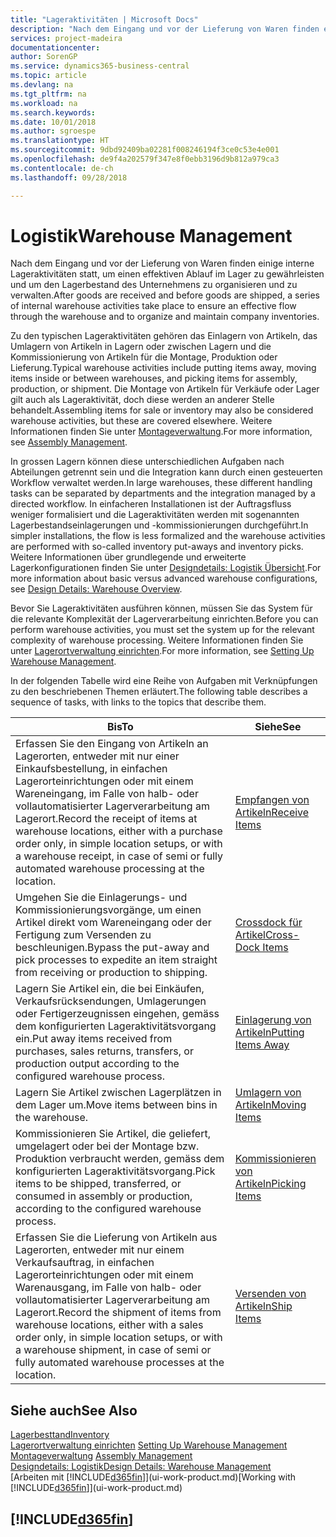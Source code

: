 ```yaml
---
title: "Lageraktivitäten | Microsoft Docs"
description: "Nach dem Eingang und vor der Lieferung von Waren finden einige interne Lageraktivitäten statt, um einen effektiven Ablauf im Lager zu gewährleisten und um den Lagerbestand des Unternehmens zu organisieren und zu verwalten."
services: project-madeira
documentationcenter: 
author: SorenGP
ms.service: dynamics365-business-central
ms.topic: article
ms.devlang: na
ms.tgt_pltfrm: na
ms.workload: na
ms.search.keywords: 
ms.date: 10/01/2018
ms.author: sgroespe
ms.translationtype: HT
ms.sourcegitcommit: 9dbd92409ba02281f008246194f3ce0c53e4e001
ms.openlocfilehash: de9f4a202579f347e8f0ebb3196d9b812a979ca3
ms.contentlocale: de-ch
ms.lasthandoff: 09/28/2018

---
```

# <a name="warehouse-management"></a><span data-ttu-id="6f8eb-103">Logistik</span><span class="sxs-lookup"><span data-stu-id="6f8eb-103">Warehouse Management</span></span>
<span data-ttu-id="6f8eb-104">Nach dem Eingang und vor der Lieferung von Waren finden einige interne Lageraktivitäten statt, um einen effektiven Ablauf im Lager zu gewährleisten und um den Lagerbestand des Unternehmens zu organisieren und zu verwalten.</span><span class="sxs-lookup"><span data-stu-id="6f8eb-104">After goods are received and before goods are shipped, a series of internal warehouse activities take place to ensure an effective flow through the warehouse and to organize and maintain company inventories.</span></span>

<span data-ttu-id="6f8eb-105">Zu den typischen Lageraktivitäten gehören das Einlagern von Artikeln, das Umlagern von Artikeln in Lagern oder zwischen Lagern und die Kommissionierung von Artikeln für die Montage, Produktion oder Lieferung.</span><span class="sxs-lookup"><span data-stu-id="6f8eb-105">Typical warehouse activities include putting items away, moving items inside or between warehouses, and picking items for assembly, production, or shipment.</span></span> <span data-ttu-id="6f8eb-106">Die Montage von Artikeln für Verkäufe oder Lager gilt auch als Lageraktivität, doch diese werden an anderer Stelle behandelt.</span><span class="sxs-lookup"><span data-stu-id="6f8eb-106">Assembling items for sale or inventory may also be considered warehouse activities, but these are covered elsewhere.</span></span> <span data-ttu-id="6f8eb-107">Weitere Informationen finden Sie unter [Montageverwaltung](assembly-assemble-items.md).</span><span class="sxs-lookup"><span data-stu-id="6f8eb-107">For more information, see [Assembly Management](assembly-assemble-items.md).</span></span>  

<span data-ttu-id="6f8eb-108">In grossen Lagern können diese unterschiedlichen Aufgaben nach Abteilungen getrennt sein und die Integration kann durch einen gesteuerten Workflow verwaltet werden.</span><span class="sxs-lookup"><span data-stu-id="6f8eb-108">In large warehouses, these different handling tasks can be separated by departments and the integration managed by a directed workflow.</span></span> <span data-ttu-id="6f8eb-109">In einfacheren Installationen ist der Auftragsfluss weniger formalisiert und die Lageraktivitäten werden mit sogenannten Lagerbestandseinlagerungen und -kommissionierungen durchgeführt.</span><span class="sxs-lookup"><span data-stu-id="6f8eb-109">In simpler installations, the flow is less formalized and the warehouse activities are performed with so-called inventory put-aways and inventory picks.</span></span> <span data-ttu-id="6f8eb-110">Weitere Informationen über grundlegende und erweiterte Lagerkonfigurationen finden Sie unter [Designdetails: Logistik Übersicht](design-details-warehouse-overview.md).</span><span class="sxs-lookup"><span data-stu-id="6f8eb-110">For more information about basic versus advanced warehouse configurations, see [Design Details: Warehouse Overview](design-details-warehouse-overview.md).</span></span>

<span data-ttu-id="6f8eb-111">Bevor Sie Lageraktivitäten ausführen können, müssen Sie das System für die relevante Komplexität der Lagerverarbeitung einrichten.</span><span class="sxs-lookup"><span data-stu-id="6f8eb-111">Before you can perform warehouse activities, you must set the system up for the relevant complexity of warehouse processing.</span></span> <span data-ttu-id="6f8eb-112">Weitere Informationen finden Sie unter [Lagerortverwaltung einrichten](warehouse-setup-warehouse.md).</span><span class="sxs-lookup"><span data-stu-id="6f8eb-112">For more information, see [Setting Up Warehouse Management](warehouse-setup-warehouse.md).</span></span>

 <span data-ttu-id="6f8eb-113">In der folgenden Tabelle wird eine Reihe von Aufgaben mit Verknüpfungen zu den beschriebenen Themen erläutert.</span><span class="sxs-lookup"><span data-stu-id="6f8eb-113">The following table describes a sequence of tasks, with links to the topics that describe them.</span></span>   

|<span data-ttu-id="6f8eb-114">**Bis**</span><span class="sxs-lookup"><span data-stu-id="6f8eb-114">**To**</span></span>|<span data-ttu-id="6f8eb-115">**Siehe**</span><span class="sxs-lookup"><span data-stu-id="6f8eb-115">**See**</span></span>|  
|------------|-------------|  
|<span data-ttu-id="6f8eb-116">Erfassen Sie den Eingang von Artikeln an Lagerorten, entweder mit nur einer Einkaufsbestellung, in einfachen Lagerorteinrichtungen oder mit einem Wareneingang, im Falle von halb- oder vollautomatisierter Lagerverarbeitung am Lagerort.</span><span class="sxs-lookup"><span data-stu-id="6f8eb-116">Record the receipt of items at warehouse locations, either with a purchase order only, in simple location setups, or with a warehouse receipt, in case of semi or fully automated warehouse processing at the location.</span></span>|[<span data-ttu-id="6f8eb-117">Empfangen von Artikeln</span><span class="sxs-lookup"><span data-stu-id="6f8eb-117">Receive Items</span></span>](warehouse-how-receive-items.md)|
|<span data-ttu-id="6f8eb-118">Umgehen Sie die Einlagerungs- und Kommissionierungsvorgänge, um einen Artikel direkt vom Wareneingang oder der Fertigung zum Versenden zu beschleunigen.</span><span class="sxs-lookup"><span data-stu-id="6f8eb-118">Bypass the put-away and pick processes to expedite an item straight from receiving or production to shipping.</span></span>|[<span data-ttu-id="6f8eb-119">Crossdock für Artikel</span><span class="sxs-lookup"><span data-stu-id="6f8eb-119">Cross-Dock Items</span></span>](warehouse-how-to-cross-dock-items.md)|    
|<span data-ttu-id="6f8eb-120">Lagern Sie Artikel ein, die bei Einkäufen, Verkaufsrücksendungen, Umlagerungen oder Fertigerzeugnissen eingehen, gemäss dem konfigurierten Lageraktivitätsvorgang ein.</span><span class="sxs-lookup"><span data-stu-id="6f8eb-120">Put away items received from purchases, sales returns, transfers, or production output according to the configured warehouse process.</span></span>|[<span data-ttu-id="6f8eb-121">Einlagerung von Artikeln</span><span class="sxs-lookup"><span data-stu-id="6f8eb-121">Putting Items Away</span></span>](warehouse-put-away-items.md)|
|<span data-ttu-id="6f8eb-122">Lagern Sie Artikel zwischen Lagerplätzen in dem Lager um.</span><span class="sxs-lookup"><span data-stu-id="6f8eb-122">Move items between bins in the warehouse.</span></span>|[<span data-ttu-id="6f8eb-123">Umlagern von Artikeln</span><span class="sxs-lookup"><span data-stu-id="6f8eb-123">Moving Items</span></span>](warehouse-move-items.md)|
|<span data-ttu-id="6f8eb-124">Kommissionieren Sie Artikel, die geliefert, umgelagert oder bei der Montage bzw. Produktion verbraucht werden, gemäss dem konfigurierten Lageraktivitätsvorgang.</span><span class="sxs-lookup"><span data-stu-id="6f8eb-124">Pick items to be shipped, transferred, or consumed in assembly or production, according to the configured warehouse process.</span></span>|[<span data-ttu-id="6f8eb-125">Kommissionieren von Artikeln</span><span class="sxs-lookup"><span data-stu-id="6f8eb-125">Picking Items</span></span>](warehouse-pick-items.md)|
|<span data-ttu-id="6f8eb-126">Erfassen Sie die Lieferung von Artikeln aus Lagerorten, entweder mit nur einem Verkaufsauftrag, in einfachen Lagerorteinrichtungen oder mit einem Warenausgang, im Falle von halb- oder vollautomatisierter Lagerverarbeitung am Lagerort.</span><span class="sxs-lookup"><span data-stu-id="6f8eb-126">Record the shipment of items from warehouse locations, either with a sales order only, in simple location setups, or with a warehouse shipment, in case of semi or fully automated warehouse processes at the location.</span></span>|[<span data-ttu-id="6f8eb-127">Versenden von Artikeln</span><span class="sxs-lookup"><span data-stu-id="6f8eb-127">Ship Items</span></span>](warehouse-how-ship-items.md)|  

## <a name="see-also"></a><span data-ttu-id="6f8eb-128">Siehe auch</span><span class="sxs-lookup"><span data-stu-id="6f8eb-128">See Also</span></span>  
[<span data-ttu-id="6f8eb-129">Lagerbesttand</span><span class="sxs-lookup"><span data-stu-id="6f8eb-129">Inventory</span></span>](inventory-manage-inventory.md)  
<span data-ttu-id="6f8eb-130">[Lagerortverwaltung einrichten](warehouse-setup-warehouse.md)   </span><span class="sxs-lookup"><span data-stu-id="6f8eb-130">[Setting Up Warehouse Management](warehouse-setup-warehouse.md)   </span></span>  
<span data-ttu-id="6f8eb-131">[Montageverwaltung](assembly-assemble-items.md)  </span><span class="sxs-lookup"><span data-stu-id="6f8eb-131">[Assembly Management](assembly-assemble-items.md)  </span></span>  
[<span data-ttu-id="6f8eb-132">Designdetails: Logistik</span><span class="sxs-lookup"><span data-stu-id="6f8eb-132">Design Details: Warehouse Management</span></span>](design-details-warehouse-management.md)  
<span data-ttu-id="6f8eb-133">[Arbeiten mit [!INCLUDE[d365fin](includes/d365fin_md.md)]](ui-work-product.md)</span><span class="sxs-lookup"><span data-stu-id="6f8eb-133">[Working with [!INCLUDE[d365fin](includes/d365fin_md.md)]](ui-work-product.md)</span></span>  

## [!INCLUDE[d365fin](includes/free_trial_md.md)]  
 

